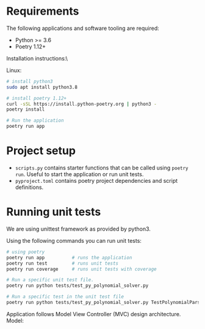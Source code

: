 Requirements
===

The following applications and software tooling are required:
* Python >= 3.6
* Poetry 1.12+

Installation instructions:\

Linux:

```sh
# install python3
sudo apt install python3.8

# install poetry 1.12+
curl -sSL https://install.python-poetry.org | python3 -
poetry install

# Run the application
poetry run app
```

Project setup
=============================

* `scripts.py` contains starter functions that can be called using `poetry run`. Useful to start the application or run unit tests.
* `pyproject.toml` contains poetry project dependencies and script definitions.


Running unit tests
============================

We are using unittest framework as provided by python3.

Using the following commands you can run unit tests:

```sh
# using poetry
poetry run app          # runs the application
poetry run test         # runs unit tests
poetry run coverage     # runs unit tests with coverage

# Run a specific unit test file.
poetry run python tests/test_py_polynomial_solver.py

# Run a specific test in the unit test file
poetry run python tests/test_py_polynomial_solver.py TestPolynomialParser.test_quadratic
```



Application follows Model View Controller (MVC) design architecture.
Model: 
